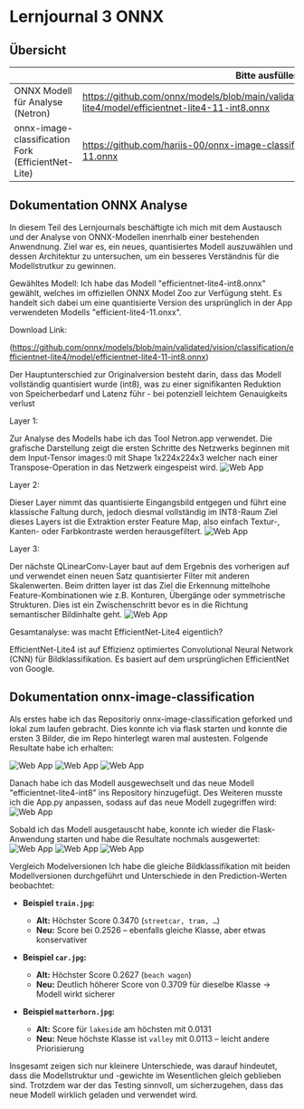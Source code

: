﻿# Lernjournal 3 ONNX

## Übersicht

| | Bitte ausfüllen |
| -------- | ------- |
| ONNX Modell für Analyse (Netron) | https://github.com/onnx/models/blob/main/validated/vision/classification/efficientnet-lite4/model/efficientnet-lite4-11-int8.onnx |
| onnx-image-classification Fork (EfficientNet-Lite) | https://github.com/hariis-00/onnx-image-classification/blob/main/efficientnet-lite4-11.onnx |

## Dokumentation ONNX Analyse

In diesem Teil des Lernjournals beschäftigte ich mich mit dem Austausch und der Analyse von ONNX-Modellen inenrhalb einer bestehenden Anwendnung. Ziel war es, ein neues, quantisiertes Modell auszuwählen und dessen Architektur zu untersuchen, um ein besseres Verständnis für die Modellstrutkur zu gewinnen.

Gewähltes Modell:
Ich habe das Modell "efficientnet-lite4-int8.onnx" gewählt, welches im offiziellen ONNX Model Zoo zur Verfügung steht. Es handelt sich dabei um eine quantisierte Version des ursprünglich in der App verwendeten Modells "efficient-lite4-11.onxx". 

Download Link:

(https://github.com/onnx/models/blob/main/validated/vision/classification/efficientnet-lite4/model/efficientnet-lite4-11-int8.onnx)

Der Hauptunterschied zur Originalversion besteht darin, dass das Modell vollständig quantisiert wurde (int8), was zu einer signifikanten Reduktion von Speicherbedarf und Latenz führ - bei potenziell leichtem Genauigkeits verlust

Layer 1:

Zur Analyse des Modells habe ich das Tool Netron.app verwendet. Die grafische Darstellung zeigt die ersten Schritte des Netzwerks beginnen mit dem Input-Tensor images:0 mit Shape 1x224x224x3 welcher nach einer Transpose-Operation in das Netzwerk eingespeist wird.
<img src="images/lj3_jusmahar_onnx_netron1.png" alt="Web App" style="max-width: 100%; height: auto;">

Layer 2:

Dieser Layer nimmt das quantisierte Eingangsbild entgegen und führt eine klassische Faltung durch, jedoch diesmal vollständig im INT8-Raum
Ziel dieses Layers ist die Extraktion erster Feature Map, also einfach Textur-, Kanten- oder Farbkontraste werden herausgefiltert.
<img src="images/lj3_jusmahar_onnx_netron2.png" alt="Web App" style="max-width: 100%; height: auto;">

Layer 3:

Der nächste QLinearConv-Layer baut auf dem Ergebnis des vorherigen auf und verwendet einen neuen Satz quantisierter Filter mit anderen Skalenwerten. Beim dritten layer ist das Ziel die Erkennung mittelhohe Feature-Kombinationen wie z.B. Konturen, Übergänge oder symmetrische Strukturen. Dies ist ein Zwischenschritt bevor es in die Richtung semantischer Bildinhalte geht.
<img src="images/lj3_jusmahar_onnx_netron3.png" alt="Web App" style="max-width: 100%; height: auto;">


Gesamtanalyse: was macht EfficientNet-Lite4 eigentlich?


EfficientNet-Lite4 ist auf Effizienz optimiertes Convolutional Neural Network (CNN) für Bildklassifikation. Es basiert auf dem ursprünglichen EfficientNet von Google.

## Dokumentation onnx-image-classification

Als erstes habe ich das Repositoriy onnx-image-classification geforked und lokal zum laufen gebracht. Dies konnte ich via flask starten und konnte die ersten 3 Bilder, die im Repo hinterlegt waren mal austesten. Folgende Resultate habe ich erhalten:

<img src="images/lj3_jusmahar_onnx_lite4_car.png" alt="Web App" style="max-width: 100%; height: auto;">
<img src="images/lj3_jusmahar_onnx_lite4_matterhorn.png" alt="Web App" style="max-width: 100%; height: auto;">
<img src="images/lj3_jusmahar_onnx_lite4_train.png" alt="Web App" style="max-width: 100%; height: auto;">

Danach habe ich das Modell ausgewechselt und das neue Modell "efficientnet-lite4-int8" ins Repository hinzugefügt. Des Weiteren musste ich die App.py anpassen, sodass auf das neue Modell zugegriffen wird:
<img src="images/lj3_jusmahar_onnx_apppy.png" alt="Web App" style="max-width: 100%; height: auto;">

Sobald ich das Modell ausgetauscht habe, konnte ich wieder die Flask-Anwendung starten und habe die Resultate nochmals ausgewertet:
<img src="images/lj3_jusmahar_onnx_lite4-lit8_car.png" alt="Web App" style="max-width: 100%; height: auto;">
<img src="images/lj3_jusmahar_onnx_lite4-lit8_matterhorn.png" alt="Web App" style="max-width: 100%; height: auto;">
<img src="images/lj3_jusmahar_onnx_lite4-lit8_train.png" alt="Web App" style="max-width: 100%; height: auto;">

Vergleich Modelversionen
Ich habe die gleiche Bildklassifikation mit beiden Modellversionen durchgeführt und Unterschiede in den Prediction-Werten beobachtet:

- **Beispiel `train.jpg`:**
  - **Alt:** Höchster Score 0.3470 (`streetcar, tram, …`)
  - **Neu:** Score bei 0.2526 – ebenfalls gleiche Klasse, aber etwas konservativer

- **Beispiel `car.jpg`:**
  - **Alt:** Höchster Score 0.2627 (`beach wagon`)
  - **Neu:** Deutlich höherer Score von 0.3709 für dieselbe Klasse → Modell wirkt sicherer

- **Beispiel `matterhorn.jpg`:**
  - **Alt:** Score für `lakeside` am höchsten mit 0.0131
  - **Neu:** Neue höchste Klasse ist `valley` mit 0.0113 – leicht andere Priorisierung

Insgesamt zeigen sich nur kleinere Unterschiede, was darauf hindeutet, dass die Modellstruktur und -gewichte im Wesentlichen gleich geblieben sind. Trotzdem war der das Testing sinnvoll, um sicherzugehen, dass das neue Modell wirklich geladen und verwendet wird.
